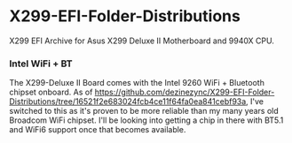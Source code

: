# X299-EFI-Folder-Distributions
X299 EFI Archive for Asus X299 Deluxe II Motherboard and 9940X CPU. 

### Intel WiFi + BT
The X299-Deluxe II Board comes with the Intel 9260 WiFi + Bluetooth chipset onboard. As of https://github.com/dezinezync/X299-EFI-Folder-Distributions/tree/16521f2e683024fcb4ce11f64fa0ea841cebf93a, I've switched to this as it's proven to be more reliable than my many years old Broadcom WiFi chipset. I'll be looking into getting a chip in there with BT5.1 and WiFi6 support once that becomes available. 
